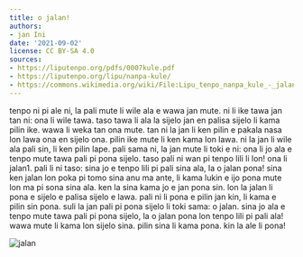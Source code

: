 ```yaml
---
title: o jalan!
authors:
- jan Ini
date: '2021-09-02'
license: CC BY-SA 4.0
sources:
- https://liputenpo.org/pdfs/0007kule.pdf
- https://liputenpo.org/lipu/nanpa-kule/
- https://commons.wikimedia.org/wiki/File:Lipu_tenpo_nanpa_kule_-_jalan.png
---
```


tenpo ni pi ale ni, la pali mute li wile ala e wawa jan mute. ni li ike tawa jan tan ni: ona li wile tawa. taso tawa li ala la sijelo jan en palisa sijelo li kama pilin ike. wawa li weka tan ona mute. tan ni la jan li ken pilin e pakala nasa lon lawa ona en sijelo ona. pilin ike mute li ken kama lon lawa. ni la jan li wile ala pali sin, li ken pilin lape. pali sama ni, la jan mute li toki e ni: ona li jo ala e tenpo mute tawa pali pi pona sijelo. taso pali ni wan pi tenpo lili li lon! ona li jalan1. pali li ni taso: sina jo e tenpo lili pi pali sina ala, la o jalan pona! sina ken jalan lon poka pi tomo sina anu ma ante, li kama lukin e ijo pona mute lon ma pi sona sina ala. ken la sina kama jo e jan pona sin. lon la jalan li pona e sijelo e palisa sijelo e lawa. pali ni li pona e pilin jan kin, li kama e pilin sin pona. suli la jan pali pi pona sijelo li toki sama: o jalan. sina jo ala e tenpo mute tawa pali pi pona sijelo, la o jalan pona lon tenpo lili pi pali ala! wawa mute li kama lon sijelo sina. pilin sina li kama pona. kin la ale li pona!

![jalan](https://upload.wikimedia.org/wikipedia/commons/8/8e/Lipu_tenpo_nanpa_kule_-_jalan.png)

[^1]: "jalan" li tawa kepeken noka